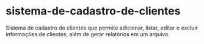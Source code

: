 # sistema-de-cadastro-de-clientes
Sistema de cadastro de clientes que permite adicionar, listar, editar e excluir informações de clientes, além de gerar relatórios em um arquivo.
